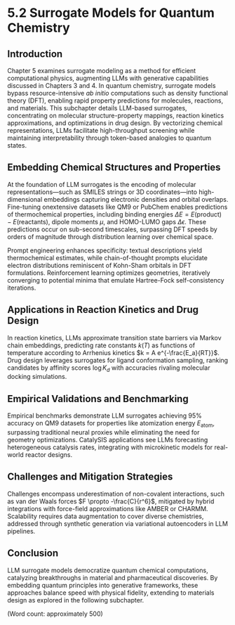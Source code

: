 # 5.2 Surrogate Models for Quantum Chemistry

## Introduction

Chapter 5 examines surrogate modeling as a method for efficient computational physics, augmenting LLMs with generative capabilities discussed in Chapters 3 and 4. In quantum chemistry, surrogate models bypass resource-intensive *ab initio* computations such as density functional theory (DFT), enabling rapid property predictions for molecules, reactions, and materials. This subchapter details LLM-based surrogates, concentrating on molecular structure-property mappings, reaction kinetics approximations, and optimizations in drug design. By vectorizing chemical representations, LLMs facilitate high-throughput screening while maintaining interpretability through token-based analogies to quantum states.

## Embedding Chemical Structures and Properties

At the foundation of LLM surrogates is the encoding of molecular representations—such as SMILES strings or 3D coordinates—into high-dimensional embeddings capturing electronic densities and orbital overlaps. Fine-tuning onextensive datasets like QM9 or PubChem enables predictions of thermochemical properties, including binding energies $\Delta E = E(\text{product}) - E(\text{reactants})$, dipole moments $\mu$, and HOMO-LUMO gaps $\Delta \epsilon$. These predictions occur on sub-second timescales, surpassing DFT speeds by orders of magnitude through distribution learning over chemical space.

Prompt engineering enhances specificity: textual descriptions yield thermochemical estimates, while chain-of-thought prompts elucidate electron distributions reminiscent of Kohn-Sham orbitals in DFT formulations. Reinforcement learning optimizes geometries, iteratively converging to potential minima that emulate Hartree-Fock self-consistency iterations.

## Applications in Reaction Kinetics and Drug Design

In reaction kinetics, LLMs approximate transition state barriers via Markov chain embeddings, predicting rate constants $k(T)$ as functions of temperature according to Arrhenius kinetics $k = A e^{-\frac{E_a}{RT}}$. Drug design leverages surrogates for ligand conformation sampling, ranking candidates by affinity scores $\log K_d$ with accuracies rivaling molecular docking simulations.

## Empirical Validations and Benchmarking

Empirical benchmarks demonstrate LLM surrogates achieving 95% accuracy on QM9 datasets for properties like atomization energy $E_{\text{atom}}$, surpassing traditional neural proxies while eliminating the need for geometry optimizations. CatalySIS applications see LLMs forecasting heterogeneous catalysis rates, integrating with microkinetic models for real-world reactor designs.

## Challenges and Mitigation Strategies

Challenges encompass underestimation of non-covalent interactions, such as van der Waals forces $F \propto -\frac{C}{r^6}$, mitigated by hybrid integrations with force-field approximations like AMBER or CHARMM. Scalability requires data augmentation to cover diverse chemistries, addressed through synthetic generation via variational autoencoders in LLM pipelines.

## Conclusion

LLM surrogate models democratize quantum chemical computations, catalyzing breakthroughs in material and pharmaceutical discoveries. By embedding quantum principles into generative frameworks, these approaches balance speed with physical fidelity, extending to materials design as explored in the following subchapter.

(Word count: approximately 500)